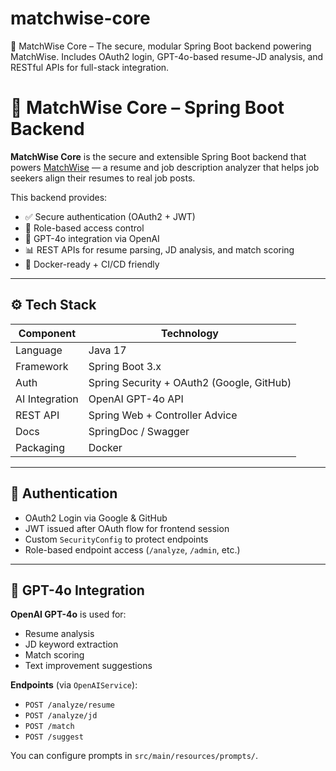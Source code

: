# matchwise-core
🧠 MatchWise Core – The secure, modular Spring Boot backend powering MatchWise. Includes OAuth2 login, GPT-4o-based resume-JD analysis, and RESTful APIs for full-stack integration.


# 🧠 MatchWise Core – Spring Boot Backend

**MatchWise Core** is the secure and extensible Spring Boot backend that powers [MatchWise](https://github.com/YOUR_USERNAME/matchwise-ui) — a resume and job description analyzer that helps job seekers align their resumes to real job posts.

This backend provides:
- ✅ Secure authentication (OAuth2 + JWT)
- 🔐 Role-based access control
- 🧠 GPT-4o integration via OpenAI
- 📊 REST APIs for resume parsing, JD analysis, and match scoring
- 🚀 Docker-ready + CI/CD friendly

---

## ⚙️ Tech Stack

| Component        | Technology                               |
|------------------|-------------------------------------------|
| Language         | Java 17                                   |
| Framework        | Spring Boot 3.x                           |
| Auth             | Spring Security + OAuth2 (Google, GitHub) |
| AI Integration   | OpenAI GPT-4o API                         |
| REST API         | Spring Web + Controller Advice            |
| Docs             | SpringDoc / Swagger                       |
| Packaging        | Docker                                    |

---

## 🔐 Authentication

- OAuth2 Login via Google & GitHub
- JWT issued after OAuth flow for frontend session
- Custom `SecurityConfig` to protect endpoints
- Role-based endpoint access (`/analyze`, `/admin`, etc.)

---

## 🧠 GPT-4o Integration

**OpenAI GPT-4o** is used for:
- Resume analysis
- JD keyword extraction
- Match scoring
- Text improvement suggestions

**Endpoints** (via `OpenAIService`):
- `POST /analyze/resume`
- `POST /analyze/jd`
- `POST /match`
- `POST /suggest`

You can configure prompts in `src/main/resources/prompts/`.
